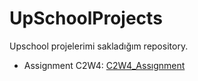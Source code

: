 # UpSchoolProjects

Upschool projelerimi sakladığım repository.

- Assignment C2W4: [C2W4_Assıgnment](https://colab.research.google.com/github/https-deeplearning-ai/tensorflow-1-public/blob/main/C2/W4/assignment/C2W4_Assignment.ipynb)